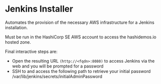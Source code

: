 # Jenkins Installer

Automates the provision of the necessary AWS infrastructure for a Jenkins installation.

Must be run in the HashiCorp SE AWS account to access the hashidemos.io hosted zone.

Final interactive steps are:

- Open the resulting URL `(http://<fqdn>:8080)` to access Jenkins via the web and you will be prompted for a password
- SSH to <fqdn> and access the following path to retrieve your initial password /var/lib/jenkins/secrets/initialAdminPassword
